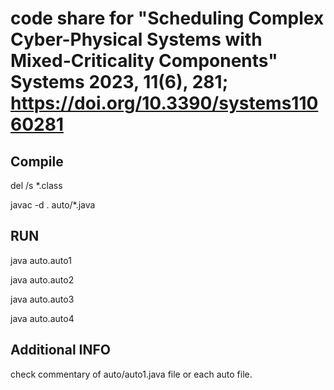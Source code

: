 # code share for "Scheduling Complex Cyber-Physical Systems with Mixed-Criticality Components" Systems 2023, 11(6), 281; https://doi.org/10.3390/systems11060281

## Compile
del /s *.class 

javac -d . auto/*.java

## RUN
java auto.auto1 

java auto.auto2 

java auto.auto3 

java auto.auto4 

## Additional INFO

check commentary of auto/auto1.java file or each auto file.

